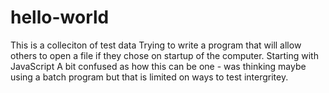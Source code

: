 # hello-world
This is a colleciton of test data
Trying to write a program that will allow others to open a file if they chose on startup of the computer. Starting with JavaScript
A bit confused as how this can be one - was thinking maybe using a batch program but that is limited on ways to test intergritey.

